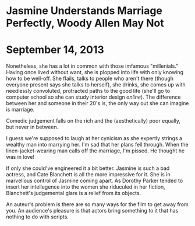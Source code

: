 # Jasmine Understands Marriage Perfectly, Woody Allen May Not
# September 14, 2013

Nonetheless, she has a lot in common with those imfamous "millenials." Having once lived without want, she is plopped into life with only knowing how to be well-off. She flails, talks to people who aren't there (though everyone present says she talks to herself), she drinks, she comes up with needlessly convoluted, protracted paths to the good life (she'll go to computer school so she can study interior design *online*). The difference between her and someone in their 20's is, the only way out she can imagine is marriage.

Comedic judgement falls on the rich and the (aesthetically) poor equally, but never in between.

I guess we're supposed to laugh at her cynicism as she expertly strings a wealthy man into marrying her. I'm sad that her plans fell through. When the linen-jacket-wearing man calls off the marriage, I'm pissed. He thought he was in love!

If only she could've engineered it a bit better. Jasmine is such a bad actress, and Cate Blanchett is all the more impressive for it. She is in marvellous control of Jasmine coming apart. As Dorothy Parker tended to insert her intellegence into the women she riduculed in her fiction, Blanchett's judgemental glare is a relief from its objects.

An auteur's problem is there are so many ways for the film to get away from you. An audience's pleasure is that actors bring something to it that has nothing to do with scripts.